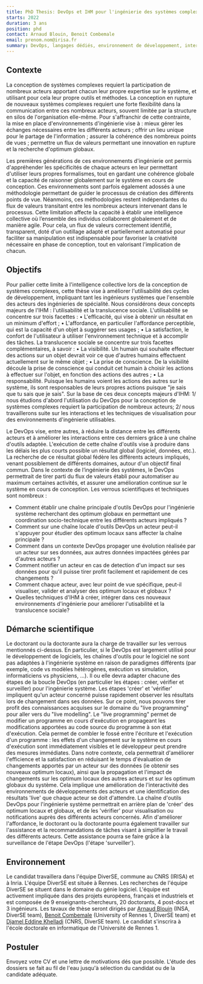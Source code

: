 ```yaml
---
title: PhD Thesis: DevOps et IHM pour l'ingénierie des systèmes complexes
starts: 2022
duration: 3 ans
position: phd
contact: Arnaud Blouin, Benoit Combemale
email: prenom.nom@irisa.fr
summary: DevOps, langages dédiés, environnement de développement, interaction humain-machine, ingénierie dirigée par les modèles, live programming, utilisabilité
---
```


## Contexte

La conception de systèmes complexes requiert la participation de nombreux acteurs apportant chacun leur propre expertise sur le système, et utilisant pour cela leur propre outils et méthodes. La conception en rupture de nouveaux systèmes complexes requiert une forte flexibilité dans la communication entre ces nombreux acteurs, souvent limitée par la structure en silos de l'organisation elle-même. Pour s'affranchir de cette contrainte, la mise en place d'environnements d'ingénierie vise à : mieux gérer les échanges nécessaires entre les différents acteurs ; offrir un lieu unique pour le partage de l'information ; assurer la cohérence des nombreux points de vues ; permettre un flux de valeurs permettant une innovation en rupture et la recherche d'optimum globaux.

Les premières générations de ces environnements d'ingénierie ont permis d'appréhender les spécificités de chaque acteurs en leur permettant d'utiliser leurs propres formalismes, tout en gardant une cohérence globale et la capacité de raisonner globalement sur le système en cours de conception. Ces environnements sont parfois également adossés à une méthodologie permettant de guider le processus de création des différents points de vue. Néanmoins, ces méthodologies restent indépendantes du flux de valeurs transitant entre les nombreux acteurs intervenant dans le processus. Cette limitation affecte la capacité à établir une intelligence collective où l’ensemble des individus collaborent globalement et de manière agile. Pour cela, un flux de valeurs correctement identifié, transparent, doté d'un outillage adapté et partiellement automatisé pour faciliter sa manipulation est indispensable pour favoriser la créativité nécessaire en phase de conception, tout en valorisant l'implication de chacun.




## Objectifs

Pour pallier cette limite à l'intelligence collective lors de la conception de systèmes complexes, cette thèse vise à améliorer l'utilisabilité des cycles de développement, impliquant tant les ingénieurs systèmes que l'ensemble des acteurs des ingénieries de spécialité.
Nous considérons deux concepts majeurs de l'IHM : l'utilisabilité et la translucence sociale. L'utilisabilité se concentre sur trois facettes :
    • L'efficacité, qui vise à obtenir un résultat en un minimum d'effort ;
    • L'affordance, en particulier l'affordance perceptible, qui est la capacité d'un objet à suggérer ses usages ;
    • La satisfaction, le confort de l'utilisateur à utiliser l'environnement technique et à accomplir des tâches.
La translucence sociale se concentre sur trois facettes complémentaires, à savoir :
    • La visibilité. Un humain qui souhaite effectuer des actions sur un objet devrait voir ce que d'autres humains effectuent actuellement sur le même objet ;
    • La prise de conscience. De la visibilité découle la prise de conscience qui conduit cet humain à choisir les actions à effectuer sur l'objet, en fonction des actions des autres ;
    • La responsabilité. Puisque les humains voient les actions des autres sur le système, ils sont responsables de leurs propres actions puisque "je sais que tu sais que je sais".
Sur la base de ces deux concepts majeurs d'IHM: 1/ nous étudions d'abord l'utilisation du DevOps pour la conception de systèmes complexes requiert la participation de nombreux acteurs; 2/ nous travaillerons suite sur les interactions et les techniques de visualisation pour des environnements d'ingénierie utilisables.

Le DevOps vise, entre autres, à réduire la distance entre les différents acteurs et à améliorer les interactions entre ces derniers grâce à une chaîne d'outils adaptée. L'exécution de cette chaîne d'outils vise à produire dans les délais les plus courts possible un résultat global (logiciel, données, etc.). La recherche de ce résultat global fédère les différents acteurs impliqués, venant possiblement de différents domaines, autour d'un objectif final commun.
Dans le contexte de l’ingénierie des systèmes, le DevOps permettrait de tirer parti du flux de valeurs établi pour automatiser au maximum certaines activités, et assurer une amélioration continue sur le système en cours de conception. 
Les verrous scientifiques et techniques sont nombreux :
- Comment établir une chaîne principale d'outils DevOps pour l'ingénierie système recherchant des optimum globaux en permettant une coordination socio-technique entre les différents acteurs impliqués ?
- Comment sur une chaîne locale d'outils DevOps un acteur peut-il s'appuyer pour étudier des optimum locaux sans affecter la chaîne principale ?
- Comment dans un contexte DevOps propager une évolution réalisée par un acteur sur ses données, aux autres données impactées gérées par d'autres acteurs ?
- Comment notifier un acteur en cas de detection d'un impact sur ses données pour qu'il puisse tirer profit facilement et rapidement de ces changements ?
- Comment chaque acteur, avec leur point de vue spécifique, peut-il visualiser, valider et analyser des optimum locaux et globaux ?
- Quelles techniques d'IHM à créer, intégrer dans ces nouveaux environnements d'ingénierie pour améliorer l'utisabilité et la translucence sociale?



## Démarche scientifique
 
Le doctorant ou la doctorante aura la charge de travailler sur les verrous mentionnés ci-dessus. En particulier, si le DevOps est largement utilisé pour le développement de logiciels, les chaînes d'outils pour le logiciel ne sont pas adaptées à l'ingénierie système en raison de paradigmes différents (par exemple, code vs modèles hétérogènes, exécution vs simulation, informaticiens vs physiciens, ...). Il ou elle devra adapter chacune des étapes de la boucle DevOps (en particulier les étapes : créer, vérifier et surveiller) pour l'ingénierie système.
Les étapes 'créer' et 'vérifier' impliquent qu'un acteur concerné puisse rapidement observer les résultats lors de changement dans ses données. Sur ce point, nous pouvons tirer profit des connaissances acquises sur le domaine du "live programming" pour aller vers du "live modelling". Le "live programming" permet de modifier un programme en cours d'exécution en propageant les modifications apportées au code source du programme à son état d'exécution. Cela permet de combler le fossé entre l'écriture et l'exécution d'un programme : les effets d'un changement sur le système en cours d'exécution sont immédiatement visibles et le développeur peut prendre des mesures immédiates. Dans notre contexte, cela permettrait d'améliorer l'efficience et la satisfaction en réduisant le temps d'évaluation de changements apportés par un acteur sur des données (ie obtenir ses nouveaux optimum locaux), ainsi que la propagation et l'impact de changements sur les optimum locaux des autres acteurs et sur les optimum globaux du système. 
Cela implique une amélioration de l'interactivité des environnements de développements des acteurs et une identification des résultats 'live' que chaque acteur se doit d'attendre. La chaîne d'outils DevOps pour l'ingénierie système permettrait en arrière plan de 'créer' des optimum locaux et globaux, et de les 'vérifier' pour visualisation ou notifications auprès des différents acteurs concernés.
Afin d'améliorer l'affordance, le doctorant ou la doctorante pourra également travailler sur l'assistance et la recommandations de tâches visant à simplifier le travail des différents acteurs. Cette assistance pourra se faire grâce à la surveillance de l'étape DevOps (l'étape 'surveiller').

## Environnement

Le candidat travaillera dans l'équipe DiverSE, commune au CNRS (IRISA) et à Inria. L'équipe DiverSE est située à Rennes. Les recherches de l'équipe DiverSE se situent dans le domaine du génie logiciel. L'équipe est activement impliquée dans des projets européens, français et industriels et est composée de 9 enseignants-chercheurs, 20 doctorants, 4 post-docs et 3 ingénieurs. Les tavaux de thèse seront dirigés par [Arnaud Blouin](https://people.irisa.fr/Arnaud.Blouin/) (INSA, DiverSE team), [Benoit Combemale](https://people.irisa.fr/Benoit.Combemale) (University of Rennes 1, DiverSE team) et [Djamel Eddine Khelladi](http://people.irisa.fr/Djamel-Eddine.Khelladi/) (CNRS, DiverSE team). Le candidat s'inscrira à l'école doctorale en informatique de l'Université de Rennes 1.

## Postuler

Envoyez votre CV et une lettre de motivations dés que possible.
L'étude des dossiers se fait au fil de l'eau jusqu'à sélection du candidat ou de la candidate adéquate.

